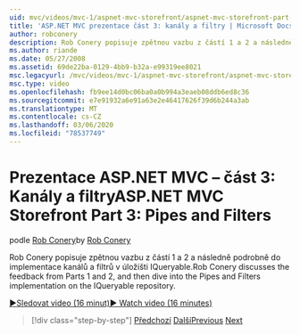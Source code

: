 ```yaml
---
uid: mvc/videos/mvc-1/aspnet-mvc-storefront/aspnet-mvc-storefront-part-3-pipes-and-filters
title: 'ASP.NET MVC prezentace část 3: kanály a filtry | Microsoft Docs'
author: robconery
description: Rob Conery popisuje zpětnou vazbu z částí 1 a 2 a následně podrobně do implementace kanálů a filtrů v úložišti IQueryable.
ms.author: riande
ms.date: 05/27/2008
ms.assetid: 69de22ba-0129-4bb9-b32a-e99319ee8021
msc.legacyurl: /mvc/videos/mvc-1/aspnet-mvc-storefront/aspnet-mvc-storefront-part-3-pipes-and-filters
msc.type: video
ms.openlocfilehash: fb9ee14d0bc06ba0a0b994a3eaeb08ddb6ed8c36
ms.sourcegitcommit: e7e91932a6e91a63e2e46417626f39d6b244a3ab
ms.translationtype: MT
ms.contentlocale: cs-CZ
ms.lasthandoff: 03/06/2020
ms.locfileid: "78537749"
---
```

# <a name="aspnet-mvc-storefront-part-3-pipes-and-filters"></a><span data-ttu-id="1f4e5-103">Prezentace ASP.NET MVC – část 3: Kanály a filtry</span><span class="sxs-lookup"><span data-stu-id="1f4e5-103">ASP.NET MVC Storefront Part 3: Pipes and Filters</span></span>

<span data-ttu-id="1f4e5-104">podle [Rob Conery](https://github.com/robconery)</span><span class="sxs-lookup"><span data-stu-id="1f4e5-104">by [Rob Conery](https://github.com/robconery)</span></span>

<span data-ttu-id="1f4e5-105">Rob Conery popisuje zpětnou vazbu z částí 1 a 2 a následně podrobně do implementace kanálů a filtrů v úložišti IQueryable.</span><span class="sxs-lookup"><span data-stu-id="1f4e5-105">Rob Conery discusses the feedback from Parts 1 and 2, and then dive into the Pipes and Filters implementation on the IQueryable repository.</span></span>

[<span data-ttu-id="1f4e5-106">&#9654;Sledovat video (16 minut)</span><span class="sxs-lookup"><span data-stu-id="1f4e5-106">&#9654; Watch video (16 minutes)</span></span>](https://channel9.msdn.com/Blogs/ASP-NET-Site-Videos/aspnet-mvc-storefront-part-3-pipes-and-filters)

> [!div class="step-by-step"]
> <span data-ttu-id="1f4e5-107">[Předchozí](aspnet-mvc-storefront-part-2-the-repository-pattern.md)
> [Další](aspnet-mvc-storefront-part-4-linq-to-sql-spike.md)</span><span class="sxs-lookup"><span data-stu-id="1f4e5-107">[Previous](aspnet-mvc-storefront-part-2-the-repository-pattern.md)
[Next](aspnet-mvc-storefront-part-4-linq-to-sql-spike.md)</span></span>
